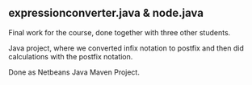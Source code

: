 ## expressionconverter.java & node.java

Final work for the course, done together with three other students.

Java project, where we converted infix notation to postfix and then did calculations with the postfix notation.

Done as Netbeans Java Maven Project.
